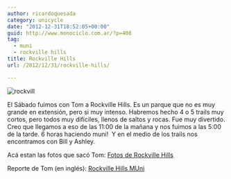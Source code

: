 ```yaml
---
author: ricardoquesada
category: unicycle
date: "2012-12-31T18:52:05+00:00"
guid: http://www.monociclo.com.ar/?p=408
tag:
  - muni
  - rockville hills
title: Rockville Hills
url: /2012/12/31/rockville-hills/

---
```

![rockvill](/images/rockville-hills.jpg)

El Sábado fuimos con Tom a Rockville Hills. Es un parque que no es muy grande en extensión, pero si muy intenso. Habremos hecho 4 o 5 trails muy cortos, pero todos muy difíciles, llenos de saltos y rocas. Fue muy divertido. Creo que llegamos a eso de las 11:00 de la mañana y nos fuimos a las 5:00 de la tarde. 6 horas haciendo muni!  Y en el medio de los trails nos encontramos con Bill y Ashley.

Acá estan las fotos que sacó Tom: [Fotos de Rockville Hills](http://www.flickr.com/photos/tholub/sets/72157632382628728/)

Reporte de Tom (en inglés): [Rockville Hills MUni](http://berkeleyunicycling.org/2012/12/31/rockville-hills-muni-3/ "Permalink to Rockville Hills MUni")
